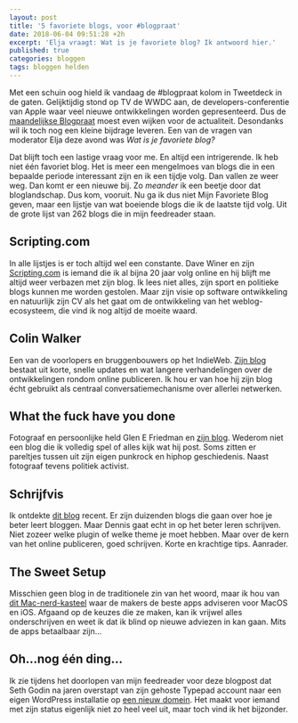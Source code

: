 ```yaml
---
layout: post
title: '5 favoriete blogs, voor #blogpraat'
date: 2018-06-04 09:51:28 +2h
excerpt: 'Elja vraagt: Wat is je favoriete blog? Ik antwoord hier.'
published: true
categories: bloggen
tags: bloggen helden
---
```

Met een schuin oog hield ik vandaag de #blogpraat kolom in Tweetdeck in de gaten. Gelijktijdig stond op TV de WWDC aan, de developers-conferentie van Apple waar veel nieuwe ontwikkelingen worden gepresenteerd. Dus de [maandelijkse Blogpraat](http://www.blogpraat.com/blogpraat/blogpraat-4-juni-2018-voor-iedereen) moest even wijken voor de actualiteit. Desondanks wil ik toch nog een kleine bijdrage leveren. Een van de vragen van moderator Elja deze avond was *Wat is je favoriete blog?*

Dat blijft toch een lastige vraag voor me. En altijd een intrigerende. Ik heb niet één favoriet blog. Het is meer een mengelmoes van blogs die in een bepaalde periode interessant zijn en ik een tijdje volg. Dan vallen ze weer weg. Dan komt er een nieuwe bij. Zo _meander_ ik een beetje door dat bloglandschap. Dus kom, vooruit. Nu ga ik dus niet Mijn Favoriete Blog geven, maar een lijstje van wat boeiende blogs die ik de laatste tijd volg. Uit de grote lijst van 262 blogs die in mijn feedreader staan. 

## Scripting.com

In alle lijstjes is er toch altijd wel een constante. Dave Winer en zijn [Scripting.com](http://Scripting.com) is iemand die ik al bijna 20 jaar volg online en hij blijft me altijd weer verbazen met zijn blog. Ik lees niet alles, zijn sport en politieke blogs kunnen me worden gestolen. Maar zijn visie op software ontwikkeling en natuurlijk zijn CV als het gaat om de ontwikkeling van het weblog-ecosysteem, die vind ik nog altijd de moeite waard. 

## Colin Walker

Een van de voorlopers en bruggenbouwers op het IndieWeb. [Zijn blog](https://colinwalker.blog/) bestaat uit korte, snelle updates en wat langere verhandelingen over de ontwikkelingen rondom online publiceren. Ik hou er van hoe hij zijn blog écht gebruikt als centraal conversatiemechanisme over allerlei netwerken. 

## What the fuck have you done

Fotograaf en persoonlijke held Glen E Friedman en [zijn blog](http://idealistpropaganda.blogspot.com/). Wederom niet een blog die ik volledig spel of alles kijk wat hij post. Soms zitten er pareltjes tussen uit zijn eigen punkrock en hiphop geschiedenis. Naast fotograaf tevens politiek activist. 

## Schrijfvis
Ik ontdekte [dit blog](http://www.schrijfvis.nl/blog/) recent. Er zijn duizenden blogs die gaan over hoe je beter leert bloggen. Maar Dennis gaat echt in op het beter leren schrijven. Niet zozeer welke plugin of welke theme je moet hebben. Maar over de kern van het online publiceren, goed schrijven. Korte en krachtige tips. Aanrader. 

## The Sweet Setup

Misschien geen blog in de traditionele zin van het woord, maar ik hou van [dit Mac-nerd-kasteel](https://thesweetsetup.com/) waar de makers de beste apps adviseren voor MacOS en iOS. Afgaand op de keuzes die ze maken, kan ik vrijwel alles onderschrijven en weet ik dat ik blind op nieuwe adviezen in kan gaan. Mits de apps betaalbaar zijn...

## Oh...nog één ding...

Ik zie tijdens het doorlopen van mijn feedreader voor deze blogpost dat Seth Godin na jaren overstapt van zijn gehoste Typepad account naar een eigen WordPress installatie op [een nieuw domein](https://seths.blog/news/). Het maakt voor iemand met zijn status eigenlijk niet zo heel veel uit, maar toch vind ik het bijzonder. 